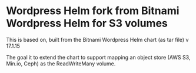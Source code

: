 # Wordpress Helm fork from Bitnami Wordpress Helm for S3 volumes

This is based on, built from the Bitnami Wordpress Helm chart (as tar file) v 17.1.15

The goal it to extend the chart to support mapping an object store (AWS S3, Min.io, Ceph) as the
ReadWriteMany volume.
